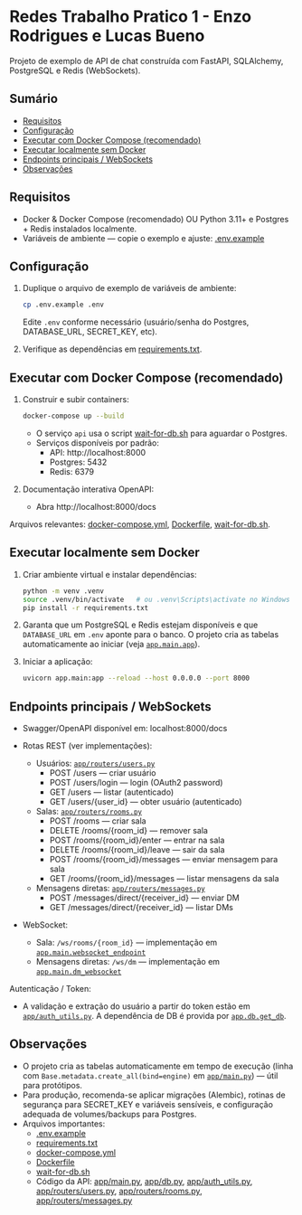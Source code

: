 # Redes Trabalho Pratico 1 - Enzo Rodrigues e Lucas Bueno

Projeto de exemplo de API de chat construída com FastAPI, SQLAlchemy, PostgreSQL e Redis (WebSockets).

## Sumário
- [Requisitos](#requisitos)
- [Configuração](#configura%C3%A7%C3%A3o)
- [Executar com Docker Compose (recomendado)](#executar-com-docker-compose-recomendado)
- [Executar localmente sem Docker](#executar-localmente-sem-docker)
- [Endpoints principais / WebSockets](#endpoints-principais--websockets)
- [Observações](#observa%C3%A7%C3%B5es)

## Requisitos
- Docker & Docker Compose (recomendado) OU Python 3.11+ e Postgres + Redis instalados localmente.
- Variáveis de ambiente — copie o exemplo e ajuste: [.env.example](.env.example)

## Configuração
1. Duplique o arquivo de exemplo de variáveis de ambiente:
   ```sh
   cp .env.example .env
   ```
   Edite `.env` conforme necessário (usuário/senha do Postgres, DATABASE_URL, SECRET_KEY, etc).

2. Verifique as dependências em [requirements.txt](requirements.txt).

## Executar com Docker Compose (recomendado)
1. Construir e subir containers:
   ```sh
   docker-compose up --build
   ```
   - O serviço `api` usa o script [wait-for-db.sh](wait-for-db.sh) para aguardar o Postgres.
   - Serviços disponíveis por padrão:
     - API: http://localhost:8000
     - Postgres: 5432
     - Redis: 6379

2. Documentação interativa OpenAPI:
   - Abra http://localhost:8000/docs

Arquivos relevantes: [docker-compose.yml](docker-compose.yml), [Dockerfile](Dockerfile), [wait-for-db.sh](wait-for-db.sh).

## Executar localmente sem Docker
1. Criar ambiente virtual e instalar dependências:
   ```sh
   python -m venv .venv
   source .venv/bin/activate   # ou .venv\Scripts\activate no Windows
   pip install -r requirements.txt
   ```

2. Garanta que um PostgreSQL e Redis estejam disponíveis e que `DATABASE_URL` em `.env` aponte para o banco. O projeto cria as tabelas automaticamente ao iniciar (veja [`app.main.app`](app/main.py)).

3. Iniciar a aplicação:
   ```sh
   uvicorn app.main:app --reload --host 0.0.0.0 --port 8000
   ```

## Endpoints principais / WebSockets
- Swagger/OpenAPI disponível em: localhost:8000/docs
- Rotas REST (ver implementações):
  - Usuários: [`app/routers/users.py`](app/routers/users.py)
    - POST /users — criar usuário
    - POST /users/login — login (OAuth2 password)
    - GET /users — listar (autenticado)
    - GET /users/{user_id} — obter usuário (autenticado)
  - Salas: [`app/routers/rooms.py`](app/routers/rooms.py)
    - POST /rooms — criar sala
    - DELETE /rooms/{room_id} — remover sala
    - POST /rooms/{room_id}/enter — entrar na sala
    - DELETE /rooms/{room_id}/leave — sair da sala
    - POST /rooms/{room_id}/messages — enviar mensagem para sala
    - GET /rooms/{room_id}/messages — listar mensagens da sala
  - Mensagens diretas: [`app/routers/messages.py`](app/routers/messages.py)
    - POST /messages/direct/{receiver_id} — enviar DM
    - GET /messages/direct/{receiver_id} — listar DMs

- WebSocket:
  - Sala: `/ws/rooms/{room_id}` — implementação em [`app.main.websocket_endpoint`](app/main.py)
  - Mensagens diretas: `/ws/dm` — implementação em [`app.main.dm_websocket`](app/main.py)

Autenticação / Token:
- A validação e extração do usuário a partir do token estão em [`app/auth_utils.py`](app/auth_utils.py). A dependência de DB é provida por [`app.db.get_db`](app/db.py).

## Observações
- O projeto cria as tabelas automaticamente em tempo de execução (linha com `Base.metadata.create_all(bind=engine)` em [`app/main.py`](app/main.py)) — útil para protótipos.
- Para produção, recomenda-se aplicar migrações (Alembic), rotinas de segurança para SECRET_KEY e variáveis sensíveis, e configuração adequada de volumes/backups para Postgres.
- Arquivos importantes:
  - [.env.example](.env.example)
  - [requirements.txt](requirements.txt)
  - [docker-compose.yml](docker-compose.yml)
  - [Dockerfile](Dockerfile)
  - [wait-for-db.sh](wait-for-db.sh)
  - Código da API: [app/main.py](app/main.py), [app/db.py](app/db.py), [app/auth_utils.py](app/auth_utils.py), [app/routers/users.py](app/routers/users.py), [app/routers/rooms.py](app/routers/rooms.py), [app/routers/messages.py](app/routers/messages.py)
